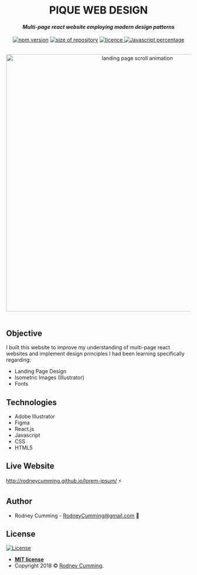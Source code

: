 <div align="center">
 <h1 size="+2">PIQUE WEB DESIGN</h1>
 <h4><i>Multi-page react website employing modern design patterns</i></h4>

 <p align="center">
    <a href="https://www.npmjs.com/package/npm/v/6.4.1" target="_blank"><img
    	alt="npm version"
    	src="https://img.shields.io/badge/npm-6.4.1-brightgreen.svg"></a>
    <a href="#"><img
    	alt="size of repository"
    	src="https://img.shields.io/badge/Size-950%20KB%20-yellowgreen.svg"></a>
    <a href="https://badges.mit-license.org/" target="_blank"><img
    	alt="licence"
    	src="https://img.shields.io/packagist/l/doctrine/orm.svg">
	</a>
    <a href="#" target="_blank"><img
    	alt="Javascript percentage"
    	src="https://img.shields.io/badge/Javascript-59.4%25-yellow.svg">
	</a>
</p>
<br>
 <img src="https://github.com/devrod/readme-images/blob/master/pique-screenshot.png?raw=true" width="700" alt="landing page scroll animation">
</div>
<br>

## Objective

I built this website to improve my understanding of multi-page react websites and implement design principles I had been learning specifically regarding:

- Landing Page Design
- Isometric Images (Illustrator)
- Fonts

## Technologies

- Adobe Illustrator
- Figma
- React.js
- Javascript
- CSS
- HTML5

## Live Website

http://rodneycumming.github.io/lorem-ipsum/ :zap:

## Author

- Rodney Cumming - RodneyCumming@gmail.com :email:

## License

[![License](https://img.shields.io/packagist/l/doctrine/orm.svg)](http://badges.mit-license.org)

- **[MIT license](http://badges.mit-license.org)**
- Copyright 2018 © <a href="http://fvcproductions.com" target="_blank">Rodney Cumming</a>.
